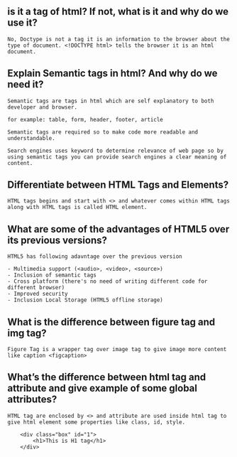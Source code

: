 ## <!DOCTYPE html> is it a tag of html? If not, what is it and why do we use it?

    No, Doctype is not a tag it is an information to the browser about the type of document. <!DOCTYPE html> tells the browser it is an html document.

## Explain Semantic tags in html? And why do we need it?

    Semantic tags are tags in html which are self explanatory to both developer and browser.

    for example: table, form, header, footer, article

    Semantic tags are required so to make code more readable and understandable.

    Search engines uses keyword to determine relevance of web page so by using semantic tags you can provide search engines a clear meaning of content.

## Differentiate between HTML Tags and Elements?

    HTML tags begins and start with <> and whatever comes within HTML tags along with HTML tags is called HTML element.

## What are some of the advantages of HTML5 over its previous versions?

    HTML5 has following adavntage over the previous version

    - Multimedia support (<audio>, <video>, <source>)
    - Inclusion of semantic tags
    - Cross platform (there's no need of writing different code for different browser)
    - Improved security
    - Inclusion Local Storage (HTML5 offline storage)

## What is the difference between figure tag and img tag?

    Figure Tag is a wrapper tag over image tag to give image more content like caption <figcaption>

## What’s the difference between html tag and attribute and give example of some global attributes?

    HTML tag are enclosed by <> and attribute are used inside html tag to give html element some properties like class, id, style.
```
    <div class="box" id="1">
        <h1>This is H1 tag</h1>
    </div>
```
